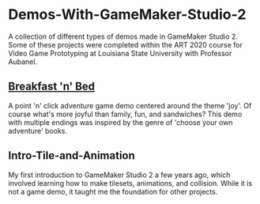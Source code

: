 # Demos-With-GameMaker-Studio-2
 A collection of different types of demos made in GameMaker Studio 2. Some of these projects were completed within the ART 2020 course for Video Game Prototyping at Louisiana State University with Professor Aubanel.

 ## [Breakfast 'n' Bed](https://github.com/codingwithcolors/Demos-With-GameMaker-Studio-2/tree/main/Breakfast-n-Bed)
A point 'n' click adventure game demo centered around the theme 'joy'. Of course what's more joyful than family, fun, and sandwiches? This demo with multiple endings was inspired by the genre of 'choose your own adventure' books.

## Intro-Tile-and-Animation
My first introduction to GameMaker Studio 2 a few years ago, which involved learning how to make tilesets, animations, and collision. While it is not a game demo, it taught me the foundation for other projects.